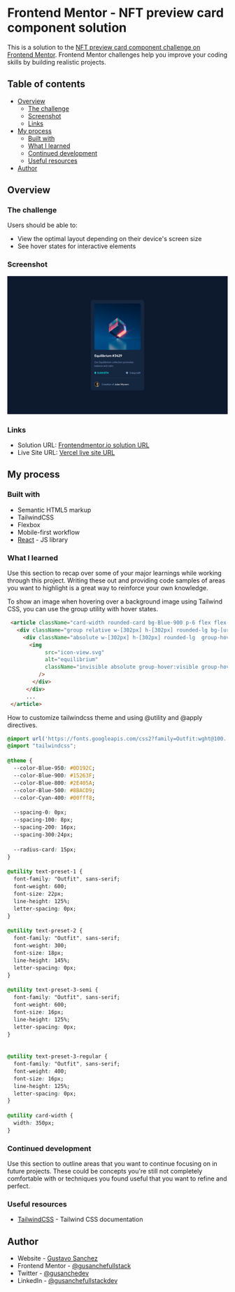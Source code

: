 # Frontend Mentor - NFT preview card component solution

This is a solution to the [NFT preview card component challenge on Frontend Mentor](https://www.frontendmentor.io/challenges/nft-preview-card-component-SbdUL_w0U). Frontend Mentor challenges help you improve your coding skills by building realistic projects. 

## Table of contents

- [Overview](#overview)
  - [The challenge](#the-challenge)
  - [Screenshot](#screenshot)
  - [Links](#links)
- [My process](#my-process)
  - [Built with](#built-with)
  - [What I learned](#what-i-learned)
  - [Continued development](#continued-development)
  - [Useful resources](#useful-resources)
- [Author](#author)

## Overview

### The challenge

Users should be able to:

- View the optimal layout depending on their device's screen size
- See hover states for interactive elements

### Screenshot

![](./public/Screenshot.png)

### Links

- Solution URL: [Frontendmentor.io solution URL](https://fsdev-nft-preview-card-component.vercel.app/)
- Live Site URL: [Vercel live site URL](https://fsdev-nft-preview-card-component.vercel.app/)

## My process

### Built with

- Semantic HTML5 markup
- TailwindCSS
- Flexbox
- Mobile-first workflow
- [React](https://reactjs.org/) - JS library


### What I learned

Use this section to recap over some of your major learnings while working through this project. Writing these out and providing code samples of areas you want to highlight is a great way to reinforce your own knowledge.

To show an image when hovering over a background image using Tailwind CSS, you can use the group utility with hover states.
```html
 <article className="card-width rounded-card bg-Blue-900 p-6 flex flex-wrap justify-center items-center gap-6">
   <div className="group relative w-[302px] h-[302px] rounded-lg bg-[url(image-equilibrium.jpg)] bg-cover">
     <div className="absolute w-[302px] h-[302px] rounded-lg  group-hover:bg-Cyan-400/50 group-hover:cursor-pointer">
       <img
            src="icon-view.svg"
            alt="equilibrium"
            className="invisible absolute group-hover:visible group-hover:top-32 group-hover:left-32"
          />
        </div>
      </div>
      ...
 </article>      
```

How to customize tailwindcss theme and using @utility and @apply directives.
```css
@import url('https://fonts.googleapis.com/css2?family=Outfit:wght@100..900&display=swap');
@import "tailwindcss";

@theme {
  --color-Blue-950: #0D192C;
  --color-Blue-900: #15263F;
  --color-Blue-800: #2E405A;
  --color-Blue-500: #8BACD9;
  --color-Cyan-400: #00fff8;

  --spacing-0: 0px;
  --spacing-100: 8px;
  --spacing-200: 16px;
  --spacing-300:24px;
 
  --radius-card: 15px;
}

@utility text-preset-1 {
  font-family: "Outfit", sans-serif;
  font-weight: 600;
  font-size: 22px;
  line-height: 125%;
  letter-spacing: 0px;
}

@utility text-preset-2 {
  font-family: "Outfit", sans-serif;
  font-weight: 300;
  font-size: 18px;
  line-height: 145%;
  letter-spacing: 0px;
}

@utility text-preset-3-semi {
  font-family: "Outfit", sans-serif;
  font-weight: 600;
  font-size: 16px;
  line-height: 125%;
  letter-spacing: 0px;
}


@utility text-preset-3-regular {
  font-family: "Outfit", sans-serif;
  font-weight: 400;
  font-size: 16px;
  line-height: 125%;
  letter-spacing: 0px;
}

@utility card-width {
  width: 350px;
}
```

### Continued development

Use this section to outline areas that you want to continue focusing on in future projects. These could be concepts you're still not completely comfortable with or techniques you found useful that you want to refine and perfect.

### Useful resources

- [TailwindCSS](https://tailwindcss.com/docs/installation/using-vite) - Tailwind CSS documentation

## Author

- Website - [Gustavo Sanchez ](https://gusanchefullstack.dev/)
- Frontend Mentor - [@gusanchefullstack](https://www.frontendmentor.io/profile/gusanchefullstack)
- Twitter - [@gusanchedev](https://x.com/gusanchedev)
- LinkedIn - [@gusanchefullstackdev](https://www.linkedin.com/in/gusanchefullstackdev/)


